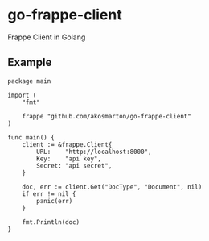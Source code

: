 # go-frappe-client
Frappe Client in Golang

## Example
```golang
package main

import (
	"fmt"

	frappe "github.com/akosmarton/go-frappe-client"
)

func main() {
	client := &frappe.Client{
		URL:    "http://localhost:8000",
		Key:    "api key",
		Secret: "api secret",
	}

	doc, err := client.Get("DocType", "Document", nil)
	if err != nil {
		panic(err)
	}

	fmt.Println(doc)
}
```
